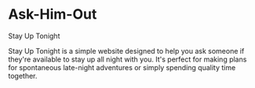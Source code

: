 # Ask-Him-Out
Stay Up Tonight

Stay Up Tonight is a simple website designed to help you ask someone if they're available to stay up all night with you. It's perfect for making plans for spontaneous late-night adventures or simply spending quality time together.
